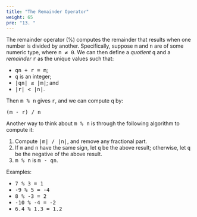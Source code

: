 ```yaml
---
title: "The Remainder Operator"
weight: 65
pre: "13. "
---
```


The remainder operator (%) computes the remainder that results when one number is divided by another. Specifically, suppose <tt>m</tt> and <tt>n</tt> are of some numeric type, where <tt>n ≠ 0</tt>. We can then define a _quotient_ <tt>q</tt> and a _remainder_ <tt>r</tt> as the unique values such that:

*   <tt>qn + r = m</tt>;
*   <tt>q</tt> is an integer;
*   <tt>|qn| ≤ |m|</tt>; and
*   <tt>|r| < |n|</tt>.

Then <tt>m % n</tt> gives <tt>r</tt>, and we can compute <tt>q</tt> by:

<pre>(m - r) / n
</pre>

Another way to think about <tt>m % n</tt> is through the following algorithm to compute it:

1.  Compute <tt>|m| / |n|</tt>, and remove any fractional part.
2.  If <tt>m</tt> and <tt>n</tt> have the same sign, let <tt>q</tt> be the above result; otherwise, let <tt>q</tt> be the negative of the above result.
3.  <tt>m % n</tt> is <tt>m - qn</tt>.

Examples:

*   <tt>7 % 3 = 1</tt>
*   <tt>-9 % 5 = -4</tt>
*   <tt>8 % -3 = 2</tt>
*   <tt>-10 % -4 = -2</tt>
*   <tt>6.4 % 1.3 = 1.2</tt>

